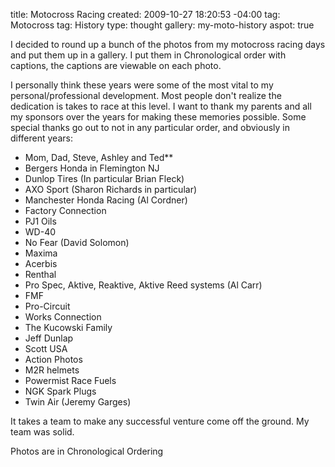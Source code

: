 title: Motocross Racing
created: 2009-10-27 18:20:53 -04:00
tag: Motocross
tag: History
type: thought
gallery: my-moto-history
aspot: true

I decided to round up a bunch of the photos from my motocross racing days and put them up in a gallery. I put them in Chronological order with captions, the captions are viewable on each photo.

I personally think these years were some of the most vital to my personal/professional development. Most people don't realize the dedication is takes to race at this level. I want to thank my parents and all my sponsors over the years for making these memories possible. Some special thanks go out to not in any particular order, and obviously in different years:

* Mom, Dad, Steve, Ashley and Ted**
* Bergers Honda in Flemington NJ
* Dunlop Tires (In particular Brian Fleck)
* AXO Sport (Sharon Richards in particular)
* Manchester Honda Racing (Al Cordner)
* Factory Connection
* PJ1 Oils
* WD-40
* No Fear (David Solomon)
* Maxima
* Acerbis
* Renthal
* Pro Spec, Aktive, Reaktive, Aktive Reed systems (Al Carr)
* FMF
* Pro-Circuit
* Works Connection
* The Kucowski Family
* Jeff Dunlap
* Scott USA
* Action Photos
* M2R helmets
* Powermist Race Fuels
* NGK Spark Plugs
* Twin Air (Jeremy Garges)

It takes a team to make any successful venture come off the ground. My team was solid.

Photos are in Chronological Ordering
